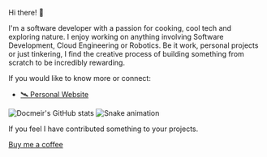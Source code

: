 Hi there! 👋

I'm a software developer with a passion for cooking, cool tech and exploring nature. I enjoy working on anything involving Software Development, Cloud Engineering or Robotics. Be it work, personal projects or just tinkering, I find the creative process of building something from scratch to be incredibly rewarding.

If you would like to know more or connect:
- [🛰 Personal Website](https://docs.dereklarmstrong.com/)

![Docmeir's GitHub stats](https://github-readme-stats.vercel.app/api?username=dereklarmstrong&show_icons=true&theme=radical)
![Snake animation](https://github.com/Docmeir/docmeir/blob/output/github-contribution-grid-snake.svg)


<!--
**Docmeir/docmeir** is a ✨ _special_ ✨ repository because its `README.md` (this file) appears on your GitHub profile.

Here are some ideas to get you started:

- 🔭 I’m currently working on ...
- 🌱 I’m currently learning ...
- 👯 I’m looking to collaborate on ...
- 🤔 I’m looking for help with ...
- 💬 Ask me about ...
- 📫 How to reach me: ...
- 😄 Pronouns: ...
- ⚡ Fun fact: ...
-->

If you feel I have contributed something to your projects.

[Buy me a coffee](https://buymeacoffee.com/docmeir)
